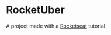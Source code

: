 # RocketUber

A project made with a [Rocketseat](https://www.youtube.com/watch?v=bg-U0xZwcRk&t=159s) tutorial